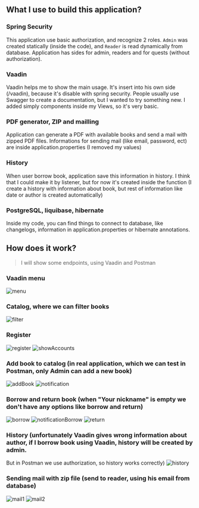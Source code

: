 ## What I use to build this application?

### Spring Security
This application use basic authorization, and recognize 2 roles. 
`Admin` was created statically (inside the code), and `Reader` is read dynamically from database.
Application has sides for admin, readers and for quests (without authorization).

### Vaadin
Vaadin helps me to show the main usage. It's insert into his own side (/vaadin), because it's disable with spring security.
People usually use Swagger to create a documentation, but I wanted to try something new.
I added simply components inside my Views, so it's very basic.

### PDF generator, ZIP and mailling
Application can generate a PDF with available books and send a mail with zipped PDF files.
Informations for sending mail (like email, password, ect) are inside application.properties (I removed my values)

### History
When user borrow book, application save this information in history. 
I think that I could make it by listener, but for now it's created inside the function 
(I create a history with information about book, but rest of information like date or author is created automatically)

### PostgreSQL, liquibase, hibernate
Inside my code, you can find things to connect to database, like changelogs, information in application.properties or hibernate annotations.

## How does it work?
  > I will show some endpoints, using Vaadin and Postman
### Vaadin menu
![menu](https://user-images.githubusercontent.com/82601472/189430886-a366cf2c-25fc-43b2-9edb-effbcb5ed525.png)

### Catalog, where we can filter books
![filter](https://user-images.githubusercontent.com/82601472/189430815-dafe209d-334a-4b50-be2a-ca285ea861ef.png)

### Register
![register](https://user-images.githubusercontent.com/82601472/189430963-f8ad05f8-5a4d-44f2-8ef1-d33cd81f025c.png)
![showAccounts](https://user-images.githubusercontent.com/82601472/189431017-8a0d40df-a7b8-4a08-b739-e3e54590a57d.png)

### Add book to catalog (in real application, which we can test in Postman, only Admin can add a new book)
![addBook](https://user-images.githubusercontent.com/82601472/189430668-e0659116-ff10-45b4-b183-1b3c70609eee.png)
![notification](https://user-images.githubusercontent.com/82601472/189430912-345c5a0f-332a-4c42-b925-b3a66597b983.png)

### Borrow and return book (when "Your nickname" is empty we don't have any options like borrow and return)
![borrow](https://user-images.githubusercontent.com/82601472/189430758-5c452d1b-db43-4e79-b253-8704cad2096e.png)
![notificationBorrow](https://user-images.githubusercontent.com/82601472/189430929-db2abcc4-0905-4c7f-b9b0-212928dd8bae.png)
![return](https://user-images.githubusercontent.com/82601472/189430989-8a2e3d7f-5290-44e7-97d8-7a492f5bed9f.png)

### History (unfortunately Vaadin gives wrong information about author, if I borrow book using Vaadin, history will be created by admin. 
But in Postman we use authorization, so history works correctly)
![history](https://user-images.githubusercontent.com/82601472/189430836-581e1e94-3bec-47fd-a1f5-302a3042bff0.png)

### Sending mail with zip file (send to reader, using his email from database)
![mail1](https://user-images.githubusercontent.com/82601472/189430855-60673c9f-368c-49d5-97ab-fd8f7d8a843e.png)
![mail2](https://user-images.githubusercontent.com/82601472/189430874-299dfacc-8299-4024-be80-3dd42eb9bbe6.png)



